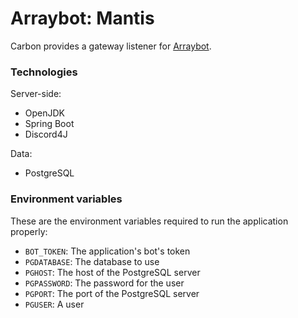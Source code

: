 # Arraybot: Mantis

Carbon provides a gateway listener for [Arraybot](https://github.com/Arraying/Arraybot).

### Technologies

Server-side:
* OpenJDK
* Spring Boot
* Discord4J

Data:
* PostgreSQL

### Environment variables

These are the environment variables required to run the application properly:
* `BOT_TOKEN`: The application's bot's token
* `PGDATABASE`: The database to use
* `PGHOST`: The host of the PostgreSQL server
* `PGPASSWORD`: The password for the user
* `PGPORT`: The port of the PostgreSQL server
* `PGUSER`: A user
